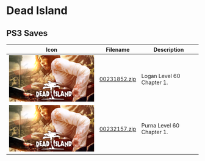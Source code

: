 # Dead Island

## PS3 Saves

| Icon | Filename | Description |
|------|----------|-------------|
| ![Dead Island](ICON0.PNG) | [00231852.zip](00231852.zip) | Logan Level 60 Chapter 1. |
| ![Dead Island](ICON0.PNG) | [00232157.zip](00232157.zip) | Purna Level 60 Chapter 1. |
